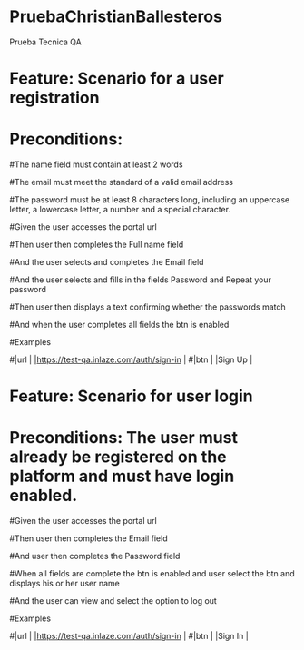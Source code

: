 # PruebaChristianBallesteros
Prueba Tecnica QA

# Feature: Scenario for a user registration
# Preconditions: 

#The name field must contain at least 2 words

#The email must meet the standard of a valid email address

#The password must be at least 8 characters long, including an uppercase letter, a lowercase letter, a number and a special character.



#Given the user accesses the portal url

#Then user then completes the Full name field 

#And the user selects and completes the Email field 

#And the user selects and fills in the fields Password and Repeat your password

#Then user then displays a text confirming whether the passwords match

#And when the user completes all fields the btn is enabled

#Examples

#|url 					                 |
|https://test-qa.inlaze.com/auth/sign-in | 
#|btn                                     |
|Sign Up                                 |

#
#
#

# Feature: Scenario for user login
# Preconditions: The user must already be registered on the platform and must have login enabled.

#Given the user accesses the portal url

#Then user then completes the Email field 

#And user then completes the Password field

#When all fields are complete the btn is enabled and user select the btn and displays his or her user name

#And the user can view and select the option to log out

#Examples

#|url 					                 |
|https://test-qa.inlaze.com/auth/sign-in | 
#|btn                                     |
|Sign In                                 |
